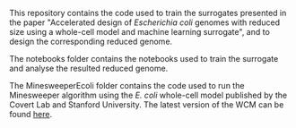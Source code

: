 This repository contains the code used to train the surrogates presented in the paper "Accelerated design of *Escherichia coli* genomes with reduced size using a whole-cell model and machine learning surrogate", and to design the corresponding reduced genome.

The notebooks folder contains the notebooks used to train the surrogate and analyse the resulted reduced genome.

The MinesweeperEcoli folder contains the code used to run the Minesweeper algorithm using the *E. coli* whole-cell model published by the Covert Lab and Stanford University. The latest version of the WCM can be found [here](https://github.com/CovertLab/wcEcoli). 
